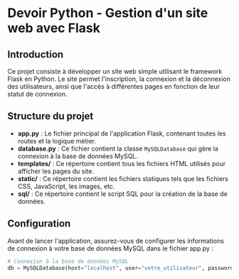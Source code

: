 # Devoir Python - Gestion d'un site web avec Flask

## Introduction
Ce projet consiste à développer un site web simple utilisant le framework Flask en Python. Le site permet l'inscription, la connexion et la déconnexion des utilisateurs, ainsi que l'accès à différentes pages en fonction de leur statut de connexion.

## Structure du projet
- **app.py** : Le fichier principal de l'application Flask, contenant toutes les routes et la logique métier.
- **database.py** : Ce fichier contient la classe `MySQLDatabase` qui gère la connexion à la base de données MySQL.
- **templates/** : Ce répertoire contient tous les fichiers HTML utilisés pour afficher les pages du site.
- **static/** : Ce répertoire contient les fichiers statiques tels que les fichiers CSS, JavaScript, les images, etc.
- **sql/** : Ce répertoire contient le script SQL pour la création de la base de données.

## Configuration
Avant de lancer l'application, assurez-vous de configurer les informations de connexion à votre base de données MySQL dans le fichier app.py :
```python
# Connexion à la base de données MySQL
db = MySQLDatabase(host="localhost", user="votre_utilisateur", password="votre_mot_de_passe", database="FlaskSql")
